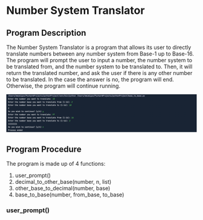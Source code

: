 # Number System Translator

## Program Description
The Number System Translator is a program that allows its user to directly translate numbers between any number system from Base-1 up to Base-16. The program will prompt the user to input a number, the number system to be translated from, and the number system to be translated to. Then, it will return the translated number, and ask the user if there is any other number to be translated. In the case the answer is no, the program will end. Otherwise, the program will continue running.

![](Screenshots/Screen%20Shot%202021-12-09%20at%2011.10.02%20PM.png)

## Program Procedure
The program is made up of 4 functions:

1. user_prompt()
2. decimal_to_other_base(number, n, list)
3. other_base_to_decimal(number, base)
4. base_to_base(number, from_base, to_base)

### user_prompt()
